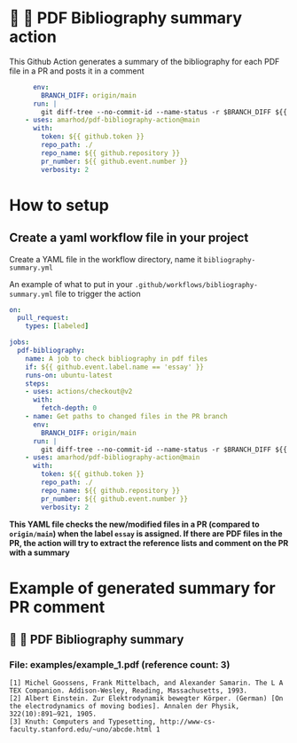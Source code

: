 # :blue_book: :mag_right: PDF Bibliography summary action
This Github Action generates a summary of the bibliography for each PDF file in a PR and posts it in a comment 

```yaml
      env:
        BRANCH_DIFF: origin/main
      run: |
        git diff-tree --no-commit-id --name-status -r $BRANCH_DIFF ${{ github.sha }} > CHANGED_FILES_PATHS.txt
    - uses: amarhod/pdf-bibliography-action@main
      with:
        token: ${{ github.token }}
        repo_path: ./
        repo_name: ${{ github.repository }}
        pr_number: ${{ github.event.number }}
        verbosity: 2
```


# How to setup

## Create a yaml workflow file in your project

Create a YAML file in the workflow directory, name it `bibliography-summary.yml`


An example of what to put in your `.github/workflows/bibliography-summary.yml` file to trigger the action

```yaml
on:
  pull_request:
    types: [labeled]

jobs:
  pdf-bibliography:
    name: A job to check bibliography in pdf files
    if: ${{ github.event.label.name == 'essay' }}
    runs-on: ubuntu-latest
    steps:
    - uses: actions/checkout@v2
      with:
        fetch-depth: 0
    - name: Get paths to changed files in the PR branch
      env:
        BRANCH_DIFF: origin/main
      run: |
        git diff-tree --no-commit-id --name-status -r $BRANCH_DIFF ${{ github.sha }} > CHANGED_FILES_PATHS.txt
    - uses: amarhod/pdf-bibliography-action@main
      with:
        token: ${{ github.token }}
        repo_path: ./
        repo_name: ${{ github.repository }}
        pr_number: ${{ github.event.number }}
        verbosity: 2
```

**This YAML file checks the new/modified files in a PR (compared to `origin/main`) when the label `essay` is assigned. If there are PDF files in the PR, the action will try to extract the reference lists and comment on the PR with a summary**


# Example of generated summary for PR comment

## :blue_book: :mag_right: PDF Bibliography summary
### File: examples/example_1.pdf (reference count: 3)
```
[1] Michel Goossens, Frank Mittelbach, and Alexander Samarin. The L A TEX Companion. Addison-Wesley, Reading, Massachusetts, 1993.
[2] Albert Einstein. Zur Elektrodynamik bewegter Körper. (German) [On the electrodynamics of moving bodies]. Annalen der Physik, 322(10):891–921, 1905.
[3] Knuth: Computers and Typesetting, http://www-cs-faculty.stanford.edu/~uno/abcde.html 1
```
